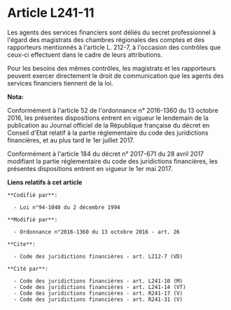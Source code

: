 # Article L241-11

Les agents des services financiers sont déliés du secret professionnel à l'égard des magistrats des chambres régionales des
comptes et des rapporteurs mentionnés à l'article L. 212-7, à l'occasion des contrôles que ceux-ci effectuent dans le cadre
de leurs attributions. 

Pour les besoins des mêmes contrôles, les magistrats et les rapporteurs peuvent exercer directement le droit de communication
que les agents des services financiers tiennent de la loi.

**Nota:**

Conformément à l'article 52 de l'ordonnance n° 2016-1360 du 13 octobre 2016, les présentes dispositions entrent en vigueur le
lendemain de la publication au Journal officiel de la République française du décret en Conseil d'Etat relatif à la partie
réglementaire du code des juridictions financières, et au plus tard le 1er juillet 2017.

Conformément à l'article 184 du décret n° 2017-671 du 28 avril 2017 modifiant la partie réglementaire du code des
juridictions financières, les présentes dispositions entrent en vigueur le 1er mai 2017.

**Liens relatifs à cet article**

	**Codifié par**:

	  - Loi n°94-1040 du 2 décembre 1994

	**Modifié par**:

	  - Ordonnance n°2016-1360 du 13 octobre 2016 - art. 26

	**Cite**:

	  - Code des juridictions financières - art. L212-7 (VD)

	**Cité par**:

	  - Code des juridictions financières - art. L241-10 (M)
	  - Code des juridictions financières - art. L241-14 (VT)
	  - Code des juridictions financières - art. R241-17 (V)
	  - Code des juridictions financières - art. R241-31 (V)

